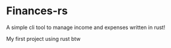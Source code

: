 # Finances-rs
A simple cli tool to manage income and expenses written in rust!

My first project using rust btw
